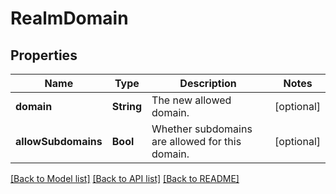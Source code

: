 # RealmDomain

## Properties
Name | Type | Description | Notes
------------ | ------------- | ------------- | -------------
**domain** | **String** | The new allowed domain.  | [optional] 
**allowSubdomains** | **Bool** | Whether subdomains are allowed for this domain.  | [optional] 

[[Back to Model list]](../README.md#documentation-for-models) [[Back to API list]](../README.md#documentation-for-api-endpoints) [[Back to README]](../README.md)


